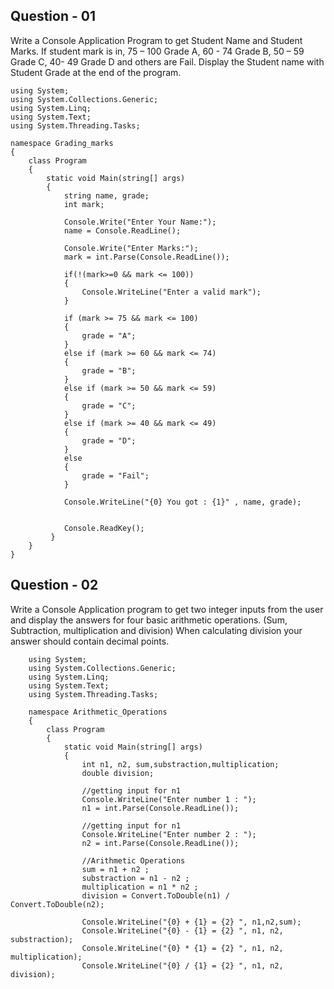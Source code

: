 ## Question - 01
Write a Console Application Program to get Student Name and Student Marks. If student mark is in, 75 – 100 Grade A, 60 - 74 Grade B, 50 – 59 Grade C, 40- 49 Grade D and others are Fail. Display the Student name with Student Grade at the end of the program.

    using System;
    using System.Collections.Generic;
    using System.Linq;
    using System.Text;
    using System.Threading.Tasks;

    namespace Grading_marks
    {
        class Program
        {
            static void Main(string[] args)
            {
                string name, grade;
                int mark;

                Console.Write("Enter Your Name:");
                name = Console.ReadLine();

                Console.Write("Enter Marks:");
                mark = int.Parse(Console.ReadLine());
                
                if(!(mark>=0 && mark <= 100))
                {
                    Console.WriteLine("Enter a valid mark");   
                }

                if (mark >= 75 && mark <= 100)
                {
                    grade = "A";
                }
                else if (mark >= 60 && mark <= 74)
                {
                    grade = "B";
                }
                else if (mark >= 50 && mark <= 59)
                {
                    grade = "C";
                }
                else if (mark >= 40 && mark <= 49)
                {
                    grade = "D";
                }
                else
                {
                    grade = "Fail";
                }

                Console.WriteLine("{0} You got : {1}" , name, grade);
            

                Console.ReadKey();
             }
        }
    }


## Question - 02
Write a Console Application program to get two integer inputs from the user and display the answers for four basic arithmetic operations. (Sum, Subtraction, multiplication and division) When calculating division your answer should contain decimal points.

        using System;
        using System.Collections.Generic;
        using System.Linq;
        using System.Text;
        using System.Threading.Tasks;

        namespace Arithmetic_Operations
        {
            class Program
            {
                static void Main(string[] args)
                {
                    int n1, n2, sum,substraction,multiplication;
                    double division;

                    //getting input for n1
                    Console.WriteLine("Enter number 1 : ");
                    n1 = int.Parse(Console.ReadLine());

                    //getting input for n1
                    Console.WriteLine("Enter number 2 : ");
                    n2 = int.Parse(Console.ReadLine());
                    
                    //Arithmetic Operations
                    sum = n1 + n2 ;
                    substraction = n1 - n2 ;
                    multiplication = n1 * n2 ;
                    division = Convert.ToDouble(n1) / Convert.ToDouble(n2);

                    Console.WriteLine("{0} + {1} = {2} ", n1,n2,sum);
                    Console.WriteLine("{0} - {1} = {2} ", n1, n2, substraction);
                    Console.WriteLine("{0} * {1} = {2} ", n1, n2, multiplication);
                    Console.WriteLine("{0} / {1} = {2} ", n1, n2, division);
